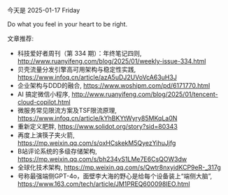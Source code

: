 今天是 2025-01-17 Friday

Do what you feel in your heart to be right.

文章推荐:
- 科技爱好者周刊（第 334 期）：年终笔记四则, http://www.ruanyifeng.com/blog/2025/01/weekly-issue-334.html
- 贝壳流量分发引擎高可用架构与稳定性实践, https://www.infoq.cn/article/azA5uDJ2UVoVcA63uH3J
- 企业架构与DDD的融合, https://www.woshipm.com/pd/6171770.html
- AI 搞定微信小程序, http://www.ruanyifeng.com/blog/2025/01/tencent-cloud-copilot.html
- 微服务常见限流方案及TSF限流原理, https://www.infoq.cn/article/kYhBKYtWyry85MKqLa0N
- 重新定义肥胖, https://www.solidot.org/story?sid=80343
- 再度上演筷子夹火箭, https://mp.weixin.qq.com/s/oxHCskekM5QyezYihuJjfg
- B站评论系统的多级存储架构, https://mp.weixin.qq.com/s/bh234vS1LMe7E6CsQOW3dw
- 全球化技术架构, https://mp.weixin.qq.com/s/Qwtr8nxyidKCP9eR-_317g
- 号称最强端侧GPT-4o，面壁李大海的野心是给每个设备装上“端侧大脑”, https://www.163.com/tech/article/JM1PREQ600098IEO.html
